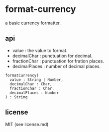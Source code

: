# format-currency

a basic currency formatter.

## api

- value : the value to format.
- decimalChar : punctuation for decimal.
- fractionChar : punctuation for fration places.
- decimalPlaces : number of decimal places.

```
formatCurrency(
  value : String | Number,
  decimalChar : Char,
  fractionChar : Char,
  decimalPlaces : Number
) : String
```

## license

MIT (see license.md)
